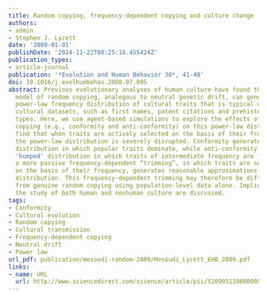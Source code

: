 ```yaml
---
title: Random copying, frequency-dependent copying and culture change
authors:
- admin
- Stephen J. Lycett
date: '2009-01-01'
publishDate: '2024-11-22T08:25:18.455424Z'
publication_types:
- article-journal
publication: '*Evolution and Human Behavior 30*, 41-48'
doi: 10.1016/j.evolhumbehav.2008.07.005
abstract: Previous evolutionary analyses of human culture have found that a simple
  model of random copying, analogous to neutral genetic drift, can generate the distinct
  power-law frequency distribution of cultural traits that is typical of various real-world
  cultural datasets, such as first names, patent citations and prehistoric pottery
  types. Here, we use agent-based simulations to explore the effects of frequency-dependent
  copying (e.g., conformity and anti-conformity) on this power-law distribution. We
  find that when traits are actively selected on the basis of their frequency, then
  the power-law distribution is severely disrupted. Conformity generates a 'winner-takes-all'
  distribution in which popular traits dominate, while anti-conformity generates a
  'humped' distribution in which traits of intermediate frequency are favoured. However,
  a more passive frequency-dependent “trimming”, in which traits are selectively ignored
  on the basis of their frequency, generates reasonable approximations to the power-law
  distribution. This frequency-dependent trimming may therefore be difficult to distinguish
  from genuine random copying using population-level data alone. Implications for
  the study of both human and nonhuman culture are discussed.
tags:
- Conformity
- Cultural evolution
- Random copying
- Cultural transmission
- Frequency-dependent copying
- Neutral drift
- Power law
url_pdf: publication/mesoudi-random-2009/Mesoudi_Lycett_EHB_2009.pdf
links:
- name: URL
  url: http://www.sciencedirect.com/science/article/pii/S1090513808000810
---
```

